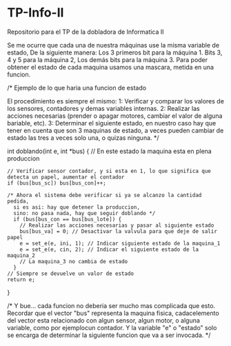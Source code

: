 # TP-Info-II
Repositorio para el TP de la dobladora de Informatica II

Se me ocurre que cada una de nuestra máquinas use la misma variable de estado,
De la siguiente manera:
Los 3 primeros bit para la máquina 1.
Bits 3, 4 y 5 para la máquina 2,
Los demás bits para la máquina 3.
Para poder obtener el estado de cada maquina
usamos una mascara, metida en una funcion.

/*
Ejemplo de lo que haria una funcion de estado

El procedimiento es siempre el mismo:
 1: Verificar y comparar los valores de los sensores, contadores y demas variables internas.
 2: Realizar las acciones necesarias (prender o apagar motores, cambiar el valor de alguna bariable, etc).
 3: Determinar el siguiente estado, en nuestro caso hay que tener en cuenta que son 3 maquinas
      de estado, a veces pueden cambiar de estado las tres a veces solo una, o quizas ninguna.
*/

int doblando(int e, int *bus) {
	// En este estado la maquina esta en plena produccion
	
	// Verificar sensor contador, y si esta en 1, lo que significa que detecta un papel, aumentar el contador
	if (bus[bus_sc]) bus[bus_con]++;
	
	/* Ahora el sistema debe verificar si ya se alcanzo la cantidad pedida,
	  si es asi: hay que detener la produccion,
	  sino: no pasa nada, hay que seguir doblando */
	  if (bus[bus_con == bus[bus_lote]) {
	  	// Realizar las acciones necesarias y pasar al siguiente estado
	  	bus[bus_va] = 0; // Desactivar la valvula para que deje de salir papel
	  	e = set_e(e, ini, 1); // Indicar siguiente estado de la maquina_1
	  	e = set_e(e, cin, 2); // Indicar el siguiente estado de la maquina_2
	  	// La maquina_3 no cambia de estado
	  }
	// Siempre se devuelve un valor de estado
	return e;
}

/*
Y bue... cada funcion no deberia ser mucho mas complicada que esto.
Recordar que el vector "bus" representa la maquina fisica, cadacelemento
del vector esta relacionado con algun sensor, algun motor, o alguna variable,
como por ejemplocun contador.
Y la variable "e" o "estado" solo se encarga de determinar la siguiente
funcion que va a ser invocada.
*/
